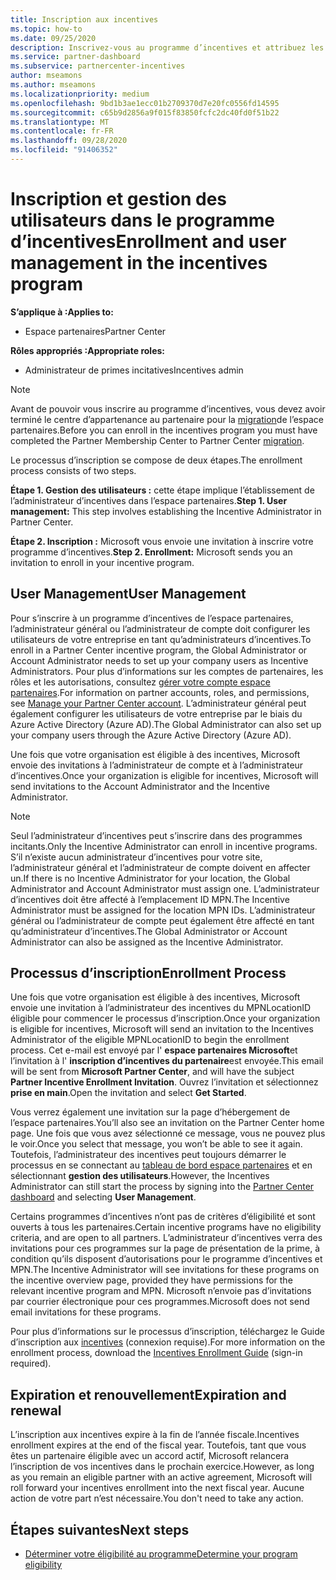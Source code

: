 ```yaml
---
title: Inscription aux incentives
ms.topic: how-to
ms.date: 09/25/2020
description: Inscrivez-vous au programme d’incentives et attribuez les rôles nécessaires à la gestion des utilisateurs.
ms.service: partner-dashboard
ms.subservice: partnercenter-incentives
author: mseamons
ms.author: mseamons
ms.localizationpriority: medium
ms.openlocfilehash: 9bd1b3ae1ecc01b2709370d7e20fc0556fd14595
ms.sourcegitcommit: c65b9d2856a9f015f83850fcfc2dc40fd0f51b22
ms.translationtype: MT
ms.contentlocale: fr-FR
ms.lasthandoff: 09/28/2020
ms.locfileid: "91406352"
---
```

# <a name="enrollment-and-user-management-in-the-incentives-program"></a><span data-ttu-id="94647-103">Inscription et gestion des utilisateurs dans le programme d’incentives</span><span class="sxs-lookup"><span data-stu-id="94647-103">Enrollment and user management in the incentives program</span></span>

<span data-ttu-id="94647-104">**S’applique à :**</span><span class="sxs-lookup"><span data-stu-id="94647-104">**Applies to:**</span></span>

- <span data-ttu-id="94647-105">Espace partenaires</span><span class="sxs-lookup"><span data-stu-id="94647-105">Partner Center</span></span>

<span data-ttu-id="94647-106">**Rôles appropriés :**</span><span class="sxs-lookup"><span data-stu-id="94647-106">**Appropriate roles:**</span></span>

- <span data-ttu-id="94647-107">Administrateur de primes incitatives</span><span class="sxs-lookup"><span data-stu-id="94647-107">Incentives admin</span></span>

>[!NOTE]
><span data-ttu-id="94647-108">Avant de pouvoir vous inscrire au programme d’incentives, vous devez avoir terminé le centre d’appartenance au partenaire pour la [migration](prepare-pmc-pc-migration.md)de l’espace partenaires.</span><span class="sxs-lookup"><span data-stu-id="94647-108">Before you can enroll in the incentives program you must have completed the Partner Membership Center to Partner Center [migration](prepare-pmc-pc-migration.md).</span></span>

<span data-ttu-id="94647-109">Le processus d’inscription se compose de deux étapes.</span><span class="sxs-lookup"><span data-stu-id="94647-109">The enrollment process consists of two steps.</span></span>

<span data-ttu-id="94647-110">**Étape 1. Gestion des utilisateurs :** cette étape implique l’établissement de l’administrateur d’incentives dans l’espace partenaires.</span><span class="sxs-lookup"><span data-stu-id="94647-110">**Step 1. User management:** This step involves establishing the Incentive Administrator in Partner Center.</span></span>

<span data-ttu-id="94647-111">**Étape 2. Inscription :** Microsoft vous envoie une invitation à inscrire votre programme d’incentives.</span><span class="sxs-lookup"><span data-stu-id="94647-111">**Step 2. Enrollment:** Microsoft sends you an invitation to enroll in your incentive program.</span></span>

## <a name="user-management"></a><span data-ttu-id="94647-112">User Management</span><span class="sxs-lookup"><span data-stu-id="94647-112">User Management</span></span>

<span data-ttu-id="94647-113">Pour s’inscrire à un programme d’incentives de l’espace partenaires, l’administrateur général ou l’administrateur de compte doit configurer les utilisateurs de votre entreprise en tant qu’administrateurs d’incentives.</span><span class="sxs-lookup"><span data-stu-id="94647-113">To enroll in a Partner Center incentive program, the Global Administrator or Account Administrator needs to set up your company users as Incentive Administrators.</span></span> <span data-ttu-id="94647-114">Pour plus d’informations sur les comptes de partenaires, les rôles et les autorisations, consultez [gérer votre compte espace partenaires](partner-center-account-setup.md).</span><span class="sxs-lookup"><span data-stu-id="94647-114">For information on partner accounts, roles, and permissions, see [Manage your Partner Center account](partner-center-account-setup.md).</span></span> <span data-ttu-id="94647-115">L’administrateur général peut également configurer les utilisateurs de votre entreprise par le biais du Azure Active Directory (Azure AD).</span><span class="sxs-lookup"><span data-stu-id="94647-115">The Global Administrator can also set up your company users through the Azure Active Directory (Azure AD).</span></span>

<span data-ttu-id="94647-116">Une fois que votre organisation est éligible à des incentives, Microsoft envoie des invitations à l’administrateur de compte et à l’administrateur d’incentives.</span><span class="sxs-lookup"><span data-stu-id="94647-116">Once your organization is eligible for incentives, Microsoft will send invitations to the Account Administrator and the Incentive Administrator.</span></span>

>[!NOTE]
><span data-ttu-id="94647-117">Seul l’administrateur d’incentives peut s’inscrire dans des programmes incitants.</span><span class="sxs-lookup"><span data-stu-id="94647-117">Only the Incentive Administrator can enroll in incentive programs.</span></span> <span data-ttu-id="94647-118">S’il n’existe aucun administrateur d’incentives pour votre site, l’administrateur général et l’administrateur de compte doivent en affecter un.</span><span class="sxs-lookup"><span data-stu-id="94647-118">If there is no Incentive Administrator for your location, the Global Administrator and Account Administrator must assign one.</span></span> <span data-ttu-id="94647-119">L’administrateur d’incentives doit être affecté à l’emplacement ID MPN.</span><span class="sxs-lookup"><span data-stu-id="94647-119">The Incentive Administrator must be assigned for the location MPN IDs.</span></span> <span data-ttu-id="94647-120">L’administrateur général ou l’administrateur de compte peut également être affecté en tant qu’administrateur d’incentives.</span><span class="sxs-lookup"><span data-stu-id="94647-120">The Global Administrator or Account Administrator can also be assigned as the Incentive Administrator.</span></span>

## <a name="enrollment-process"></a><span data-ttu-id="94647-121">Processus d’inscription</span><span class="sxs-lookup"><span data-stu-id="94647-121">Enrollment Process</span></span>

<span data-ttu-id="94647-122">Une fois que votre organisation est éligible à des incentives, Microsoft envoie une invitation à l’administrateur des incentives du MPNLocationID éligible pour commencer le processus d’inscription.</span><span class="sxs-lookup"><span data-stu-id="94647-122">Once your organization is eligible for incentives, Microsoft will send an invitation to the Incentives Administrator of the eligible MPNLocationID to begin the enrollment process.</span></span> <span data-ttu-id="94647-123">Cet e-mail est envoyé par l' **espace partenaires Microsoft**et l’invitation à l' **inscription d’incentives du partenaire**est envoyée.</span><span class="sxs-lookup"><span data-stu-id="94647-123">This email will be sent from **Microsoft Partner Center**, and will have the subject **Partner Incentive Enrollment Invitation**.</span></span> <span data-ttu-id="94647-124">Ouvrez l’invitation et sélectionnez **prise en main**.</span><span class="sxs-lookup"><span data-stu-id="94647-124">Open the invitation and select **Get Started**.</span></span>

<span data-ttu-id="94647-125">Vous verrez également une invitation sur la page d’hébergement de l’espace partenaires.</span><span class="sxs-lookup"><span data-stu-id="94647-125">You’ll also see an invitation on the Partner Center home page.</span></span> <span data-ttu-id="94647-126">Une fois que vous avez sélectionné ce message, vous ne pouvez plus le voir.</span><span class="sxs-lookup"><span data-stu-id="94647-126">Once you select that message, you won’t be able to see it again.</span></span> <span data-ttu-id="94647-127">Toutefois, l’administrateur des incentives peut toujours démarrer le processus en se connectant au [tableau de bord espace partenaires](https://partner.microsoft.com/dashboard/) et en sélectionnant **gestion des utilisateurs**.</span><span class="sxs-lookup"><span data-stu-id="94647-127">However, the Incentives Administrator can still start the process by signing into the [Partner Center dashboard](https://partner.microsoft.com/dashboard/) and selecting **User Management**.</span></span>

<span data-ttu-id="94647-128">Certains programmes d’incentives n’ont pas de critères d’éligibilité et sont ouverts à tous les partenaires.</span><span class="sxs-lookup"><span data-stu-id="94647-128">Certain incentive programs have no eligibility criteria, and are open to all partners.</span></span> <span data-ttu-id="94647-129">L’administrateur d’incentives verra des invitations pour ces programmes sur la page de présentation de la prime, à condition qu’ils disposent d’autorisations pour le programme d’incentives et MPN.</span><span class="sxs-lookup"><span data-stu-id="94647-129">The Incentive Administrator will see invitations for these programs on the incentive overview page, provided they have permissions for the relevant incentive program and MPN.</span></span> <span data-ttu-id="94647-130">Microsoft n’envoie pas d’invitations par courrier électronique pour ces programmes.</span><span class="sxs-lookup"><span data-stu-id="94647-130">Microsoft does not send email invitations for these programs.</span></span>

<span data-ttu-id="94647-131">Pour plus d’informations sur le processus d’inscription, téléchargez le Guide d’inscription aux [incentives](https://partner.microsoft.com/resources/detail/partner-center-incentives-enrollment-pdf) (connexion requise).</span><span class="sxs-lookup"><span data-stu-id="94647-131">For more information on the enrollment process, download the [Incentives Enrollment Guide](https://partner.microsoft.com/resources/detail/partner-center-incentives-enrollment-pdf) (sign-in required).</span></span>

## <a name="expiration-and-renewal"></a><span data-ttu-id="94647-132">Expiration et renouvellement</span><span class="sxs-lookup"><span data-stu-id="94647-132">Expiration and renewal</span></span>

<span data-ttu-id="94647-133">L’inscription aux incentives expire à la fin de l’année fiscale.</span><span class="sxs-lookup"><span data-stu-id="94647-133">Incentives enrollment expires at the end of the fiscal year.</span></span> <span data-ttu-id="94647-134">Toutefois, tant que vous êtes un partenaire éligible avec un accord actif, Microsoft relancera l’inscription de vos incentives dans le prochain exercice.</span><span class="sxs-lookup"><span data-stu-id="94647-134">However, as long as you remain an eligible partner with an active agreement, Microsoft will roll forward your incentives enrollment into the next fiscal year.</span></span> <span data-ttu-id="94647-135">Aucune action de votre part n’est nécessaire.</span><span class="sxs-lookup"><span data-stu-id="94647-135">You don't need to take any action.</span></span>

## <a name="next-steps"></a><span data-ttu-id="94647-136">Étapes suivantes</span><span class="sxs-lookup"><span data-stu-id="94647-136">Next steps</span></span>

- [<span data-ttu-id="94647-137">Déterminer votre éligibilité au programme</span><span class="sxs-lookup"><span data-stu-id="94647-137">Determine your program eligibility</span></span>](incentives-determined-your-program-eligibility.md)
